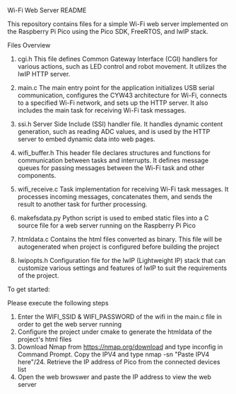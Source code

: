 Wi-Fi Web Server README

This repository contains files for a simple Wi-Fi web server implemented on the Raspberry Pi Pico using the Pico SDK, FreeRTOS, and lwIP stack.

Files Overview

1. cgi.h
   This file defines Common Gateway Interface (CGI) handlers for various actions, such as LED control and robot movement. It utilizes the lwIP HTTP server.

2. main.c
   The main entry point for the application initializes USB serial communication, configures the CYW43 architecture for Wi-Fi, connects to a specified Wi-Fi network, and sets up the HTTP server. It also includes the main task for receiving Wi-Fi task messages.

3. ssi.h
   Server Side Include (SSI) handler file. It handles dynamic content generation, such as reading ADC values, and is used by the HTTP server to embed dynamic data into web pages.

4. wifi_buffer.h
   This header file declares structures and functions for communication between tasks and interrupts. It defines message queues for passing messages between the Wi-Fi task and other components.

5. wifi_receive.c
   Task implementation for receiving Wi-Fi task messages. It processes incoming messages, concatenates them, and sends the result to another task for further processing.

6. makefsdata.py
   Python script is used to embed static files into a C source file for a web server running on the Raspberry Pi Pico

7. htmldata.c
   Contains the html files converted as binary. This file will be autogenerated when project is configured before building the project

8. lwipopts.h
   Configuration file for the lwIP (Lightweight IP) stack that can customize various settings and features of lwIP to suit the requirements of the project.

To get started:

Please execute the following steps

1. Enter the WIFI_SSID & WIFI_PASSWORD of the wifi in the main.c file in order to get the web server running
2. Configure the project under cmake to generate the htmldata of the project's html files
3. Download Nmap from https://nmap.org/download and type inconfig in Command Prompt. Copy the IPV4 and type nmap -sn "Paste IPV4 here"/24. Retrieve the IP address of Pico from the connected devices list
4. Open the web browswer and paste the IP address to view the web server
